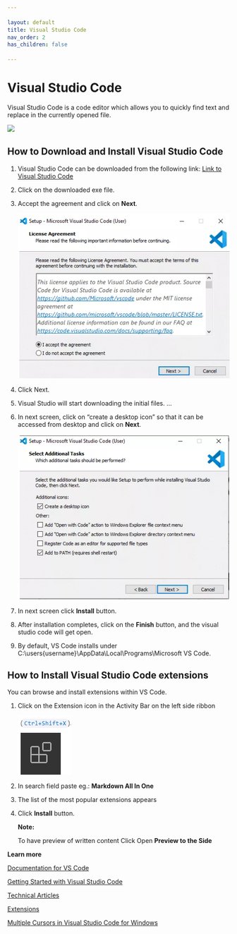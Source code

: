 ```yaml
---

layout: default
title: Visual Studio Code
nav_order: 2
has_children: false

---
```



# Visual Studio Code

Visual Studio Code is a code editor which allows you to quickly find text and replace in the currently opened file. 

![](/assets/images/visual%20studio.png)
## How to Download and Install Visual Studio Code

1. Visual Studio Code can be downloaded from the following link: [Link to Visual Studio Code](https://visualstudio.microsoft.com/downloads/) 
3. Click on the downloaded exe file.
4. Accept the agreement and click on **Next**.
   

   ![text](../assets/images/agreements.png)
5. Click Next.
6. Visual Studio will start downloading the initial files. ...
7. In next screen,  click on “create a desktop icon” so that it can be accessed from desktop and click on **Next**.


     ![text](assets/../../assets/images/icon.png)

8.  In next screen click **Install** button.
9.  After installation completes, click on the **Finish** button, and the visual studio code will get open.
3.  By default, VS Code installs under C:\users\{username}\AppData\Local\Programs\Microsoft VS Code.

## How to Install Visual Studio Code extensions

You can browse and install extensions within VS Code.
1. Click on the Extension icon in the Activity Bar on the left side ribbon


   ![](assets/../../assets/images/extension.png)    

2. In search field paste eg.: **Markdown All In One**
3. The list of the most popular extensions appears
4. Click **Install** button.
   
   **Note:**
   
   To have preview of written content Click Open **Preview to the Side**


**Learn more**

[Documentation for VS Code](https://code.visualstudio.com/docs/getstarted/userinterface)


[Getting Started with Visual Studio Code](https://www.codecademy.com/articles/visual-studio-code)

[Technical Articles](https://blogs.sap.com/2020/01/28/github-markdown-visual-studio-code-and-git-to-share-knowledge/)


[Extensions](https://code.visualstudio.com/docs/editor/extension-gallery)


[Multiple Cursors in Visual Studio Code for Windows](https://tahoeninjas.blog/2019/03/30/multi-cursor-editing-in-visual-studio-code/)

